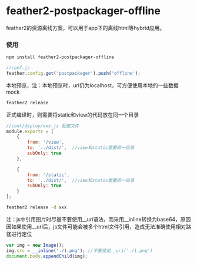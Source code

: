 # feather2-postpackager-offline

feather2的资源离线方案，可以用于app下的离线html等hybrid应用。

### 使用

```sh
npm install feather2-postpackager-offline
```

```js
//conf.js
feather.config.get('postpackager').push('offline');
```

本地预览，注：本地预览时，url仍为localhost，可方便使用本地的一些数据mock

```sh
feather2 release
```

正式编译时，则需要将static和view的代码放在同一个目录

```js
//conf/deploy/xxx.js 配置文件
module.exports = [
    {
        from: '/view',
        to: '../dist/',  //view和static需要同一目录
        subOnly: true
    },

    {
        from: '/static',
        to: '../dist/',  //view和static需要同一目录
        subOnly: true
    }
];
```

```sh
feather2 release -d xxx
```

注：js中引用图片时尽量不要使用__uri语法，而采用__inline转换为base64，原因因如果使用__uri后，js文件可能会被多个html文件引用，造成无法准确使用相对路径进行定位

```js
var img = new Image();
img.src = __inline('./1.png'); //不要使用__uri('./1.png')
document.body.appendChild(img);
```
